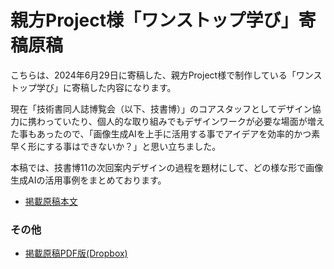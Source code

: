 # 親方Project様「ワンストップ学び」寄稿原稿

こちらは、2024年6月29日に寄稿した、親方Project様で制作している「ワンストップ学び」に寄稿した内容になります。

現在「技術書同人誌博覧会（以下、技書博）」のコアスタッフとしてデザイン協力に携わっていたり、個人的な取り組みでもデザインワークが必要な場面が増えた事もあったので、「画像生成AIを上手に活用する事でアイデアを効率的かつ素早く形にする事はできないか？」と思い立ちました。

本稿では、技書博11の次回案内デザインの過程を題材にして、どの様な形で画像生成AIの活用事例をまとめております。

- [掲載原稿本文](https://github.com/fumiyasac/onestop-learning-fumiyasac/blob/main/manuscript.md)

### その他

- [掲載原稿PDF版(Dropbox)](https://www.dropbox.com/scl/fi/elue62yvs01zgg4rasauj/Project-PDF2024-6-30.pdf?rlkey=tew4rg4us6133hj6rf63ntmgd&st=i7dmjpkw&dl=0)
